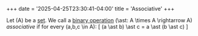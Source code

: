+++
date = '2025-04-25T23:30:41-04:00'
title = 'Associative'
+++

Let \(A\) be a [set](/zettelkasten/posts/set_theory/set). We call a [binary
operation](/zettelkasten/posts/algebra/binary_operation)
\(\ast: A \times A \rightarrow A\) _associative_ if for every \(a,b,c \in A\):
\[
    (a \ast b) \ast c = a \ast (b \ast c)
\]
